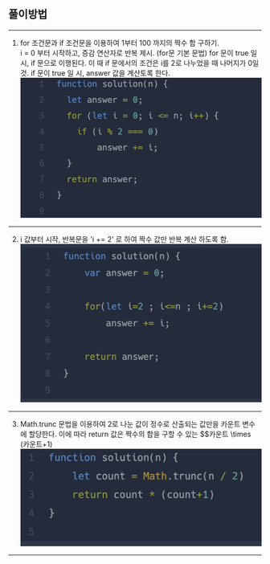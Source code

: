 ## 풀이방법

---

1. for 조건문과 if 조건문을 이용하여 1부터 100 까지의 짝수 합 구하기.
   <br>
   i = 0 부터 시작하고, 증감 연산자로 반복 제시. (for문 기본 문법)
   for 문이 true 일 시, if 문으로 이행된다.
   이 때 if 문에서의 조건은 i를 2로 나누었을 때 나머지가 0일 것.
   if 문이 true 일 시, answer 값을 계산토록 한다.
   <br>
   ![ex_짝수의 합1](./%EC%A7%9D%EC%88%98%EC%9D%98%20%ED%95%A91.png)
   <br>

---

2. i 값부터 시작, 반복문을 'i += 2' 로 하여 짝수 값만 반복 계산 하도록 함.
   <br>
   ![ex_짝수의 합2](./%EC%A7%9D%EC%88%98%EC%9D%98%20%ED%95%A92.png)
   <br>

---

3. Math.trunc 문법을 이용하여 2로 나눈 값이 정수로 산출되는 값만을 카운트 변수에 할당한다.
   이에 따라 return 값은 짝수의 합을 구할 수 있는 $$카운트 \times (카운트+1)
   <br>
   ![ex_짝수의 합3](./%EC%A7%9D%EC%88%98%EC%9D%98%20%ED%95%A93.png)
   <br>

---
